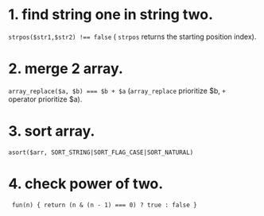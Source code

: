 # 1. find string one in string two.
```strpos($str1,$str2) !== false``` ( ```strpos``` returns the starting position index).
# 2. merge 2 array.
``` array_replace($a, $b) === $b + $a ``` (```array_replace``` prioritize $b, ```+ ``` operator prioritize $a).
# 3. sort array.
```asort($arr, SORT_STRING|SORT_FLAG_CASE|SORT_NATURAL)``` 
# 4. check power of two.
``` fun(n) { return (n & (n - 1) === 0) ? true : false }```
